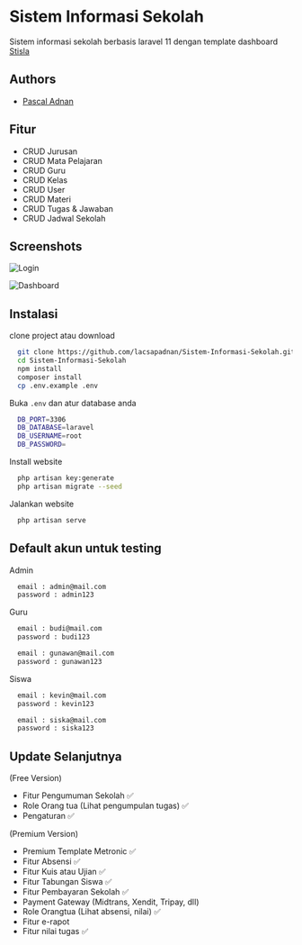 
# Sistem Informasi Sekolah

Sistem informasi sekolah berbasis laravel 11 dengan template dashboard
[Stisla](https://getstisla.com/)
## Authors

- [Pascal Adnan](https://www.github.com/lacsapadnan)


## Fitur

- CRUD Jurusan
- CRUD Mata Pelajaran
- CRUD Guru
- CRUD Kelas
- CRUD User
- CRUD Materi
- CRUD Tugas & Jawaban
- CRUD Jadwal Sekolah


## Screenshots

![Login](https://i.ibb.co/QrvFVsq/download.png)

![Dashboard](https://i.ibb.co/4Vvff5F/Screenshot-3.jpg)


## Instalasi

clone project atau download

```bash
  git clone https://github.com/lacsapadnan/Sistem-Informasi-Sekolah.git
  cd Sistem-Informasi-Sekolah
  npm install
  composer install
  cp .env.example .env
```

Buka `.env` dan atur database anda
```bash
  DB_PORT=3306
  DB_DATABASE=laravel
  DB_USERNAME=root
  DB_PASSWORD=
```

Install website
```bash
  php artisan key:generate
  php artisan migrate --seed
```

Jalankan website
```bash
  php artisan serve
```
## Default akun untuk testing

Admin
```bash
  email : admin@mail.com
  password : admin123
```

Guru
```bash
  email : budi@mail.com
  password : budi123

  email : gunawan@mail.com
  password : gunawan123
```

Siswa
```bash
  email : kevin@mail.com
  password : kevin123

  email : siska@mail.com
  password : siska123
```
## Update Selanjutnya

(Free Version)
- Fitur Pengumuman Sekolah ✅
- Role Orang tua (Lihat pengumpulan tugas) ✅
- Pengaturan ✅

(Premium Version)
- Premium Template Metronic ✅
- Fitur Absensi ✅
- Fitur Kuis atau Ujian ✅
- Fitur Tabungan Siswa ✅
- Fitur Pembayaran Sekolah ✅
- Payment Gateway (Midtrans, Xendit, Tripay, dll)
- Role Orangtua (Lihat absensi, nilai) ✅
- Fitur e-rapot
- Fitur nilai tugas ✅

